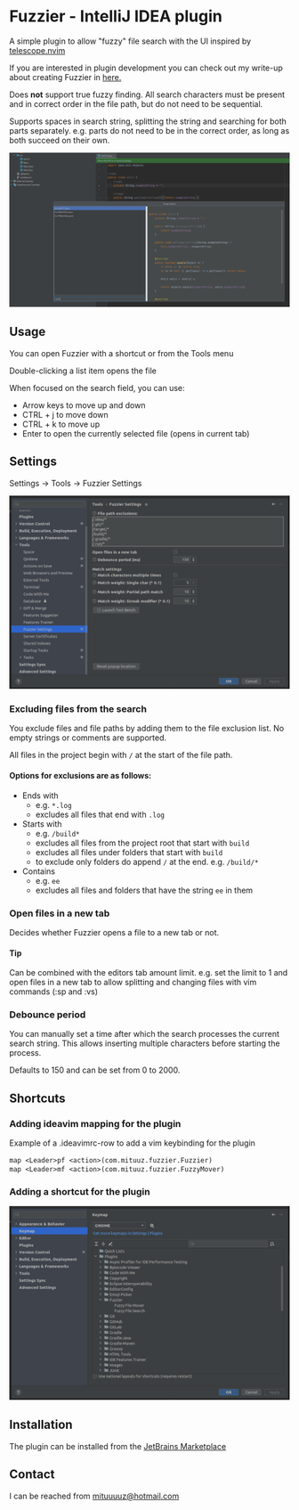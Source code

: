 # Fuzzier - IntelliJ IDEA plugin
A simple plugin to allow "fuzzy" file search with the UI inspired by [telescope.nvim](https://github.com/nvim-telescope/telescope.nvim)

If you are interested in plugin development you can check out my write-up about creating Fuzzier in [here.](https://mituuz.com/content/fuzzier_development.html)

Does **not** support true fuzzy finding. All search characters must be present and in correct order in the file path, but do not need to be sequential.

Supports spaces in search string, splitting the string and searching for both parts separately. e.g. parts do not need to be in the correct order, as long as both succeed on their own.

![The UI consist of three parts. A file list on the top left, search field on the bottom left and the preview pane on the right](assets/FuzzierUI.png "An image of the plugin UI")

## Usage
You can open Fuzzier with a shortcut or from the Tools menu

Double-clicking a list item opens the file

When focused on the search field, you can use:
- Arrow keys to move up and down
- CTRL + j to move down
- CTRL + k to move up
- Enter to open the currently selected file (opens in current tab)

## Settings
Settings → Tools → Fuzzier Settings

![A picture of the IntelliJ IDEA settings, showing Fuzzier settings](assets/FuzzierSettings.png "An image of the IntelliJ IDEA settings")

### Excluding files from the search
You exclude files and file paths by adding them to the file exclusion list.
No empty strings or comments are supported.

All files in the project begin with `/` at the start of the file path.

#### Options for exclusions are as follows:
- Ends with
  - e.g. `*.log`
  - excludes all files that end with `.log`
- Starts with
  - e.g. `/build*`
  - excludes all files from the project root that start with `build`
  - excludes all files under folders that start with `build`
  - to exclude only folders do append `/` at the end. e.g. `/build/*`
- Contains
  - e.g. `ee`
  - excludes all files and folders that have the string `ee` in them

### Open files in a new tab
Decides whether Fuzzier opens a file to a new tab or not.

#### Tip
Can be combined with the editors tab amount limit. e.g. set the limit to 1 and open files in a new tab to allow splitting and changing files with vim commands (:sp and :vs)

### Debounce period
You can manually set a time after which the search processes the current search string. 
This allows inserting multiple characters before starting the process.

Defaults to 150 and can be set from 0 to 2000.

## Shortcuts
### Adding ideavim mapping for the plugin
Example of a .ideavimrc-row to add a vim keybinding for the plugin
```
map <Leader>pf <action>(com.mituuz.fuzzier.Fuzzier)
map <Leader>mf <action>(com.mituuz.fuzzier.FuzzyMover)
```

### Adding a shortcut for the plugin
![A picture of the IntelliJ IDEA settings, showing where to set the shortcut](assets/Shortcut.png "An image of the IntelliJ IDEA settings")

## Installation
The plugin can be installed from the [JetBrains Marketplace](https://plugins.jetbrains.com/plugin/23451-fuzzier)

## Contact
I can be reached from <mituuuuz@hotmail.com>
